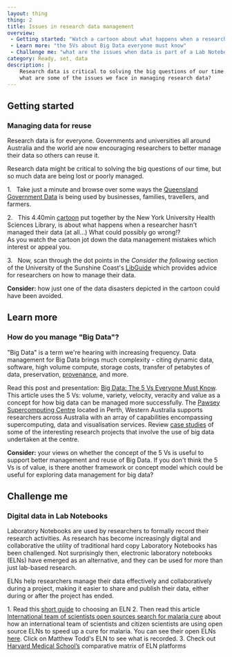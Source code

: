 ```yaml
---
layout: thing
thing: 2
title: Issues in research data management
overview:
 - Getting started: "Watch a cartoon about what happens when a researcher hasn't managed their data (at all...) What could possibly go wrong!?"
 - Learn more: "the 5Vs about Big Data everyone must know"
 - Challenge me: "what are the issues when data is part of a Lab Notebook?"
category: Ready, set, data
description: |
    Research data is critical to solving the big questions of our time. So
    what are some of the issues we face in managing research data?
---
```

## Getting started
### Managing data for reuse

Research data is for everyone. Governments and universities all around
Australia and the world are now encouraging researchers to better manage
their data so others can reuse it.

Research data might be critical to solving the big questions of our
time, but so much data are being lost or poorly managed.

1.   Take just a minute and browse over some ways the [Queensland
Government
Data](https://data.qld.gov.au/article/case-studies "Queensland government using data")
is being used by businesses, families, travellers, and farmers.

2.   This 4.40min
[cartoon](https://www.youtube.com/watch?v=66oNv_DJuPc "YouTube cartoon")
put together by the New York University Health Sciences Library, is
about what happens when a researcher hasn't managed their data (at all…)
What could possibly go wrong!?\
As you watch the cartoon jot down the data management mistakes which
interest or appeal you.

3.   Now, scan through the dot points in the *Consider the following*
section of the University of the Sunshine Coast's
[LibGuide](http://libguides.usc.edu.au/c.php?g=508408&p=3477838 "USC libguide - Consider the following")
which provides advice for researchers on how to manage their data.

**Consider:** how just one of the data disasters depicted in the cartoon
could have been avoided.

## Learn more
### How do you manage "Big Data"?

"Big Data" is a term we're hearing with increasing frequency. Data
management for Big Data brings much complexity - citing dynamic data,
software, high volume compute, storage costs, transfer of petabytes of
data, preservation,
[provenance](https://www.ands.org.au/working-with-data/publishing-and-reusing-data/data-provenance "Data provenance"),
and more.

Read this post and presentation: [Big Data: The 5 Vs Everyone Must Know](https://www.linkedin.com/pulse/20140306073407-64875646-big-data-the-5-vs-everyone-must-know). This article uses the 5 Vs: volume, variety, velocity, veracity and value as a concept for how big data can be managed more successfully.
The [Pawsey Supercomputing Centre](https://www.pawsey.org.au/) located in Perth, Western Australia supports researchers across Australia with an array of capabilities encompassing supercomputing, data and visualisation services. Review [case studies](https://www.pawsey.org.au/case-studies/) of some of the interesting research projects that involve the use of big data undertaken at the centre.

**Consider:** your views on whether the concept of the 5 Vs is useful to
support better management and reuse of Big Data. If you don't think the
5 Vs is of value, is there another framework or concept model which
could be useful for exploring data management for big data?

## Challenge me
### Digital data in Lab Notebooks

Laboratory Notebooks are used by researchers to formally record their
research activities. As research has become increasingly digital and
collaborative the utility of traditional hard copy Laboratory Notebooks
has been challenged. Not surprisingly then, electronic laboratory notebooks (ELNs) have
emerged as an alternative, and they can be used for more than just
lab-based research.

ELNs help researchers manage their data effectively and collaboratively
during a project, making it easier to share and publish their data,
either during or after the project has ended.

1\. Read this [short guide](https://dx.doi.org/10.1038/d41586-018-05895-3) to choosing an ELN 
2\. Then read this article [International team of scientists open sources search for malaria cure](https://opensource.com/life/14/6/international-team-open-sources-search-malaria-cure) about how an international team of scientists and citizen scientists are using open source ELNs to speed up a cure for malaria. You can see their open ELNs [here](http://malaria.ourexperiment.org/). Click on Matthew Todd's ELN to see what is recorded.
3\. Check out [Harvard Medical School’s](http://malaria.ourexperiment.org/) comparative matrix of ELN platforms
